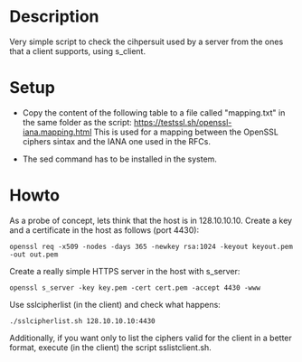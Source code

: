 # Description

Very simple script to check the cihpersuit used by a server from the ones that a client supports, using s_client.

# Setup

- Copy the content of the following table to a file called "mapping.txt" in the same folder as the script: https://testssl.sh/openssl-iana.mapping.html
This is used for a mapping between the OpenSSL ciphers sintax and the IANA one used in the RFCs.

- The sed command has to be installed in the system.

# Howto

As a probe of concept, lets think that the host is in 128.10.10.10. Create a key and a certificate in the host as follows (port 4430):

~~~
openssl req -x509 -nodes -days 365 -newkey rsa:1024 -keyout keyout.pem -out out.pem
~~~

Create a really simple HTTPS server in the host with s_server:

~~~
openssl s_server -key key.pem -cert cert.pem -accept 4430 -www 
~~~

Use sslcipherlist (in the client) and check what happens:

~~~
./sslcipherlist.sh 128.10.10.10:4430
~~~


Additionally, if you want only to list the ciphers valid for the client in a better format, execute (in the client) the script sslistclient.sh.

